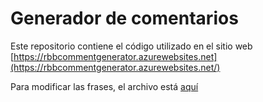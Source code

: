 ﻿# Generador de comentarios

Este repositorio contiene el código utilizado en el sitio web [https://rbbcommentgenerator.azurewebsites.net](https://rbbcommentgenerator.azurewebsites.net/)

Para modificar las frases, el archivo está [aquí](src/RBBCommentGeneratorWeb/wwwroot/Data/frases.json)